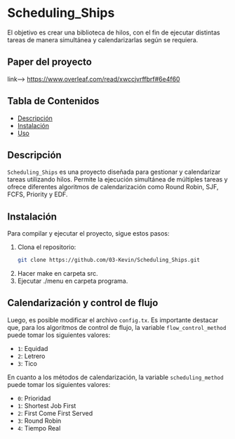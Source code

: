 # Scheduling_Ships

El objetivo es crear una biblioteca de hilos, con el fin de ejecutar distintas tareas de manera simultánea y calendarizarlas según se requiera.

## Paper del proyecto

link--> https://www.overleaf.com/read/xwccjvrffbrf#6e4f60

## Tabla de Contenidos

- [Descripción](#descripción)
- [Instalación](#instalación)
- [Uso](#uso)

## Descripción

`Scheduling_Ships` es una proyecto diseñada para gestionar y calendarizar tareas utilizando hilos. Permite la ejecución simultánea de múltiples tareas y ofrece diferentes algoritmos de calendarización como Round Robin, SJF, FCFS, Priority y EDF.

## Instalación

Para compilar y ejecutar el proyecto, sigue estos pasos:

1. Clona el repositorio:
   ```sh
   git clone https://github.com/03-Kevin/Scheduling_Ships.git
   ```
2. Hacer make en carpeta src.
3. Ejecutar ./menu en carpeta programa.

## Calendarización y control de flujo

Luego, es posible modificar el archivo `config.tx`. Es importante destacar que, para los algoritmos de control de flujo, la variable `flow_control_method` puede tomar los siguientes valores:

- `1`: Equidad
- `2`: Letrero
- `3`: Tico

En cuanto a los métodos de calendarización, la variable `scheduling_method` puede tomar los siguientes valores:

- `0`: Prioridad
- `1`: Shortest Job First
- `2`: First Come First Served
- `3`: Round Robin
- `4`: Tiempo Real
